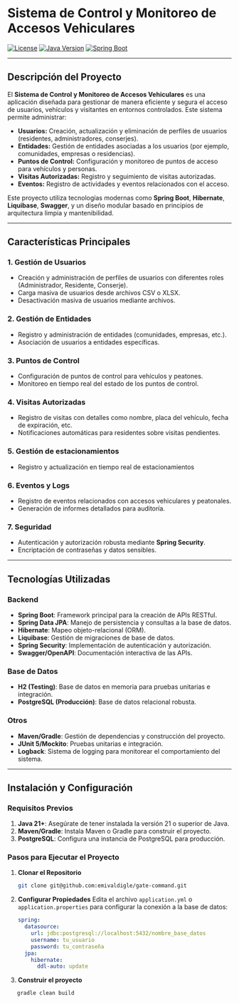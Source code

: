 # Sistema de Control y Monitoreo de Accesos Vehiculares

[![License](https://img.shields.io/badge/license-MIT-blue.svg)](LICENSE)
[![Java Version](https://img.shields.io/badge/java-21+-green.svg)](https://www.oracle.com/java/technologies/javase-jdk21-downloads.html)
[![Spring Boot](https://img.shields.io/badge/Spring%20Boot-3.x-brightgreen.svg)](https://spring.io/projects/spring-boot)

---

## Descripción del Proyecto

El **Sistema de Control y Monitoreo de Accesos Vehiculares** es una aplicación diseñada para gestionar de manera eficiente y segura el acceso de usuarios, vehículos y visitantes en entornos controlados. Este sistema permite administrar:

- **Usuarios:** Creación, actualización y eliminación de perfiles de usuarios (residentes, administradores, conserjes).
- **Entidades:** Gestión de entidades asociadas a los usuarios (por ejemplo, comunidades, empresas o residencias).
- **Puntos de Control:** Configuración y monitoreo de puntos de acceso para vehículos y personas.
- **Visitas Autorizadas:** Registro y seguimiento de visitas autorizadas.
- **Eventos:** Registro de actividades y eventos relacionados con el acceso.

Este proyecto utiliza tecnologías modernas como **Spring Boot**, **Hibernate**, **Liquibase**, **Swagger**, y un diseño modular basado en principios de arquitectura limpia y mantenibilidad.

---

## Características Principales

### 1. Gestión de Usuarios
- Creación y administración de perfiles de usuarios con diferentes roles (Administrador, Residente, Conserje).
- Carga masiva de usuarios desde archivos CSV o XLSX.
- Desactivación masiva de usuarios mediante archivos.

### 2. Gestión de Entidades
- Registro y administración de entidades (comunidades, empresas, etc.).
- Asociación de usuarios a entidades específicas.

### 3. Puntos de Control
- Configuración de puntos de control para vehículos y peatones.
- Monitoreo en tiempo real del estado de los puntos de control.

### 4. Visitas Autorizadas
- Registro de visitas con detalles como nombre, placa del vehículo, fecha de expiración, etc.
- Notificaciones automáticas para residentes sobre visitas pendientes.

### 5. Gestión de estacionamientos
- Registro y actualización en tiempo real de estacionamientos

### 6. Eventos y Logs
- Registro de eventos relacionados con accesos vehiculares y peatonales.
- Generación de informes detallados para auditoría.

### 7. Seguridad
- Autenticación y autorización robusta mediante **Spring Security**.
- Encriptación de contraseñas y datos sensibles.

---

## Tecnologías Utilizadas

### Backend
- **Spring Boot**: Framework principal para la creación de APIs RESTful.
- **Spring Data JPA**: Manejo de persistencia y consultas a la base de datos.
- **Hibernate**: Mapeo objeto-relacional (ORM).
- **Liquibase**: Gestión de migraciones de base de datos.
- **Spring Security**: Implementación de autenticación y autorización.
- **Swagger/OpenAPI**: Documentación interactiva de las APIs.

### Base de Datos
- **H2 (Testing)**: Base de datos en memoria para pruebas unitarias e integración.
- **PostgreSQL (Producción)**: Base de datos relacional robusta.

### Otros
- **Maven/Gradle**: Gestión de dependencias y construcción del proyecto.
- **JUnit 5/Mockito**: Pruebas unitarias e integración.
- **Logback**: Sistema de logging para monitorear el comportamiento del sistema.

---

## Instalación y Configuración

### Requisitos Previos
1. **Java 21+**: Asegúrate de tener instalada la versión 21 o superior de Java.
2. **Maven/Gradle**: Instala Maven o Gradle para construir el proyecto.
3. **PostgreSQL**: Configura una instancia de PostgreSQL para producción.

### Pasos para Ejecutar el Proyecto

1. **Clonar el Repositorio**
   ```bash
   git clone git@github.com:emivaldigle/gate-command.git
2. **Configurar Propiedades**
Edita el archivo `application.yml` o `application.properties` para configurar la conexión a la base de datos:
   ```yaml
   spring:
     datasource:
       url: jdbc:postgresql://localhost:5432/nombre_base_datos
       username: tu_usuario
       password: tu_contraseña
     jpa:
       hibernate:
         ddl-auto: update

2. **Construir el proyecto**
```bash
   gradle clean build